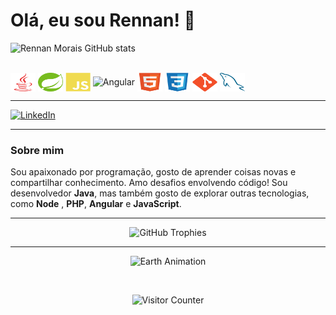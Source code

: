 # Olá, eu sou Rennan! 👋

![Rennan Morais GitHub stats](https://github-readme-stats.vercel.app/api?username=RennanMorais&show_icons=true&theme=dracula)

<div style="display: inline_block"><br>
  <img align="center" alt="Java" height="30" width="40" src="https://raw.githubusercontent.com/devicons/devicon/master/icons/java/java-plain.svg">
  <img align="center" alt="Spring" height="30" width="40" src="https://github.com/devicons/devicon/blob/master/icons/spring/spring-original.svg">
  <img align="center" alt="JavaScript" height="30" width="40" src="https://raw.githubusercontent.com/devicons/devicon/master/icons/javascript/javascript-plain.svg">
  <img align="center" alt="Angular" height="30" width="40" src="https://upload.wikimedia.org/wikipedia/commons/c/cf/Angular_full_color_logo.svg">
  <img align="center" alt="HTML5" height="30" width="40" src="https://raw.githubusercontent.com/devicons/devicon/master/icons/html5/html5-original.svg">
  <img align="center" alt="CSS3" height="30" width="40" src="https://raw.githubusercontent.com/devicons/devicon/master/icons/css3/css3-original.svg">
  <img align="center" alt="Git" height="30" width="40" src="https://raw.githubusercontent.com/devicons/devicon/master/icons/git/git-original.svg">
  <img align="center" alt="MySQL" height="30" width="40" src="https://raw.githubusercontent.com/devicons/devicon/master/icons/mysql/mysql-original.svg">
</div>

---

<div>
  <a href="https://www.linkedin.com/in/rennan-morais-34bb50138/" target="_blank">
    <img src="https://img.shields.io/badge/LinkedIn-blue?style=for-the-badge&logo=Linkedin&logoColor=white" alt="LinkedIn">
  </a>
</div>

---

### Sobre mim

Sou apaixonado por programação, gosto de aprender coisas novas e compartilhar conhecimento. Amo desafios envolvendo código! Sou desenvolvedor **Java**, mas também gosto de explorar outras tecnologias, como **Node** , **PHP**, **Angular** e **JavaScript**.

---

<p align="center">
  <img src="https://github-profile-trophy.vercel.app/?username=RennanMorais&column=6&rank=SSS,SS,S,AAA,AA,A,B,C" alt="GitHub Trophies">
</p>

---

<p align="center">
  <img src="https://github.com/TheDudeThatCode/TheDudeThatCode/blob/master/Assets/Earth.gif" width="30" alt="Earth Animation">
</p>

<br>

<p align="center">
  <img src="https://visitor-badge.laobi.icu/badge?page_id=RennanMorais.RennanMorais" alt="Visitor Counter">
</p>

